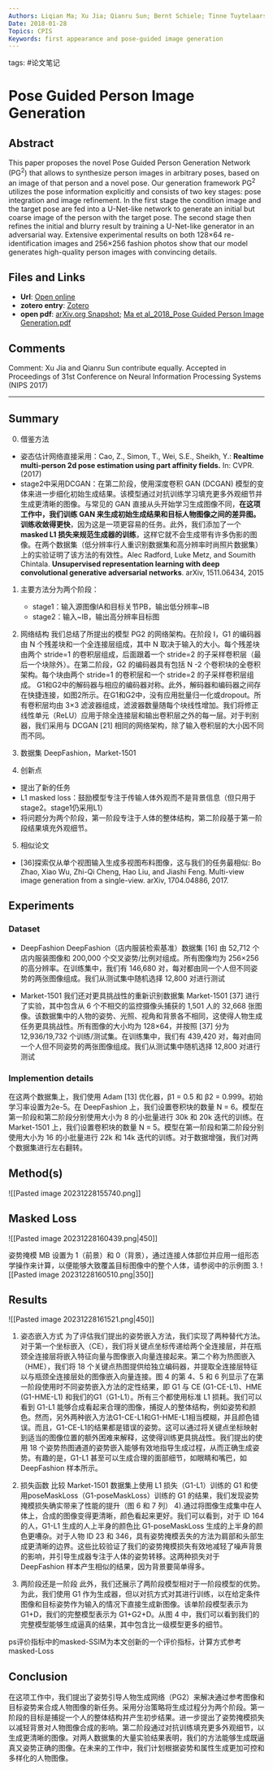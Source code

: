```yaml
---
Authors: Liqian Ma; Xu Jia; Qianru Sun; Bernt Schiele; Tinne Tuytelaars; Luc Van Gool
Date: 2018-01-28
Topics: CPIS
Keywords: first appearance and pose-guided image generation
---
```

tags: #论文笔记 

# Pose Guided Person Image Generation


## Abstract
This paper proposes the novel Pose Guided Person Generation Network (PG$^2$) that allows to synthesize person images in arbitrary poses, based on an image of that person and a novel pose. Our generation framework PG$^2$ utilizes the pose information explicitly and consists of two key stages: pose integration and image refinement. In the first stage the condition image and the target pose are fed into a U-Net-like network to generate an initial but coarse image of the person with the target pose. The second stage then refines the initial and blurry result by training a U-Net-like generator in an adversarial way. Extensive experimental results on both 128$\times$64 re-identification images and 256$\times$256 fashion photos show that our model generates high-quality person images with convincing details.

## Files and Links
- **Url**: [Open online](http://arxiv.org/abs/1705.09368)
- **zotero entry**: [Zotero](zotero://select/library/items/PKQZDRM5)
- **open pdf**: [arXiv.org Snapshot](zotero://open-pdf/library/items/59USN5LV); [Ma et al_2018_Pose Guided Person Image Generation.pdf](zotero://open-pdf/library/items/4QRL92YI)

## Comments
Comment: Xu Jia and Qianru Sun contribute equally. Accepted in Proceedings of 31st Conference on Neural Information Processing Systems (NIPS 2017)

---

## Summary
0. 借鉴方法
- 姿态估计网络直接采用：Cao, Z., Simon, T., Wei, S.E., Sheikh, Y.: **Realtime multi-person 2d pose estimation using part affinity fields.** In: CVPR. (2017)
- stage2中采用DCGAN：在第二阶段，使用深度卷积 GAN (DCGAN) 模型的变体来进一步细化初始生成结果。该模型通过对抗训练学习填充更多外观细节并生成更清晰的图像。与常见的 GAN 直接从头开始学习生成图像不同，**在这项工作中，我们训练 GAN 来生成初始生成结果和目标人物图像之间的差异图。训练收敛得更快**，因为这是一项更容易的任务。此外，我们添加了一个 **masked L1 损失来规范生成器的训练**，这样它就不会生成带有许多伪影的图像。在两个数据集（低分辨率行人重识别数据集和高分辨率时尚照片数据集）上的实验证明了该方法的有效性。Alec Radford, Luke Metz, and Soumith Chintala. **Unsupervised representation learning with deep convolutional generative adversarial networks**. arXiv, 1511.06434, 2015

1. 主要方法分为两个阶段：
   - stage1：输入源图像IA和目标关节PB，输出低分辨率~IB
   - stage2：输入~IB，输出高分辨率目标图
   
2. 网络结构
我们总结了所提出的模型 PG2 的网络架构。在阶段 I，G1 的编码器由 N 个残差块和一个全连接层组成，其中 N 取决于输入的大小。每个残差块由两个 stride=1 的卷积层组成，后面跟着一个 stride=2 的子采样卷积层（最后一个块除外）。在第二阶段，G2 的编码器具有包括 N -2 个卷积块的全卷积架构。每个块由两个 stride=1 的卷积层和一个 stride=2 的子采样卷积层组成。 G1和G2中的解码器与相应的编码器对称。此外，解码器和编码器之间存在快捷连接，如图2所示。在G1和G2中，没有应用批量归一化或dropout。所有卷积层均由 3×3 滤波器组成，滤波器数量随每个块线性增加。我们将修正线性单元（ReLU）应用于除全连接层和输出卷积层之外的每一层。对于判别器，我们采用与 DCGAN [21] 相同的网络架构，除了输入卷积层的大小因不同而不同。

3. 数据集
DeepFashion，Market-1501
 
4. 创新点
- 提出了新的任务
- L1 masked loss：鼓励模型专注于传输人体外观而不是背景信息（但只用于stage2。stage1仍采用L1）
- 将问题分为两个阶段，第一阶段专注于人体的整体结构，第二阶段基于第一阶段结果填充外观细节。

5. 相似论文
-  [36]探索仅从单个视图输入生成多视图布料图像，这与我们的任务最相似:  Bo Zhao, Xiao Wu, Zhi-Qi Cheng, Hao Liu, and Jiashi Feng. Multi-view image generation from a single-view. arXiv, 1704.04886, 2017.

## Experiments
### Dataset
- DeepFashion
DeepFashion（店内服装检索基准）数据集 [16] 由 52,712 个店内服装图像和 200,000 个交叉姿势/比例对组成。所有图像均为 256×256 的高分辨率。在训练集中，我们有 146,680 对，每对都由同一个人但不同姿势的两张图像组成。我们从测试集中随机选择 12,800 对进行测试

- Market-1501
我们还对更具挑战性的重新识别数据集 Market-1501 [37] 进行了实验，其中包含从 6 个不相交的监控摄像头捕获的 1,501 人的 32,668 张图像。该数据集中的人物的姿势、光照、视角和背景各不相同，这使得人物生成任务更具挑战性。所有图像的大小均为 128×64，并按照 [37] 分为 12,936/19,732 个训练/测试集。在训练集中，我们有 439,420 对，每对由同一个人但不同姿势的两张图像组成。我们从测试集中随机选择 12,800 对进行测试

### Implemention details
在这两个数据集上，我们使用 Adam [13] 优化器，β1 = 0.5 和 β2 = 0.999。初始学习率设置为2e-5。在 DeepFashion 上，我们设置卷积块的数量 N = 6。模型在第一阶段和第二阶段分别使用大小为 8 的小批量进行 30k 和 20k 迭代的训练。在 Market-1501 上，我们设置卷积块的数量 N = 5。模型在第一阶段和第二阶段分别使用大小为 16 的小批量进行 22k 和 14k 迭代的训练。对于数据增强，我们对两个数据集进行左右翻转。


## Method(s)
![[Pasted image 20231228155740.png]]

## Masked Loss
![[Pasted image 20231228160439.png|450]]

姿势掩模 MB 设置为 1（前景）和 0（背景），通过连接人体部位并应用一组形态学操作来计算，以便能够大致覆盖目标图像中的整个人体，请参阅中的示例图 3.
![[Pasted image 20231228160510.png|350]]
## Results
![[Pasted image 20231228161521.png|450]]

1. 姿态嵌入方式
为了评估我们提出的姿势嵌入方法，我们实现了两种替代方法。对于第一个坐标嵌入（CE），我们将关键点坐标传递给两个全连接层，并在瓶颈全连接层将嵌入特征向量与图像嵌入向量连接起来。第二个称为热图嵌入（HME），我们将 18 个关键点热图提供给独立编码器，并提取全连接层特征以与瓶颈全连接层处的图像嵌入向量连接。图 4 的第 4、5 和 6 列显示了在第一阶段使用时不同姿势嵌入方法的定性结果，即 G1 与 CE (G1-CE-L1)、HME (G1-HME-L1) 和我们的G1（G1-L1）。所有三个都使用标准 L1 损耗。我们可以看到 G1-L1 能够合成看起来合理的图像，捕捉人的整体结构，例如姿势和颜色。然而，另外两种嵌入方法G1-CE-L1和G1-HME-L1相当模糊，并且颜色错误。而且，G1-CE-L1的结果都是错误的姿势。这可以通过将关键点坐标映射到适当的图像位置的额外困难来解释，这使得训练更具挑战性。我们提出的使用 18 个姿势热图通道的姿势嵌入能够有效地指导生成过程，从而正确生成姿势。有趣的是，G1-L1 甚至可以生成合理的面部细节，如眼睛和嘴巴，如 DeepFashion 样本所示。

2. 损失函数
比较 Market-1501 数据集上使用 L1 损失（G1-L1）训练的 G1 和使用poseMaskLoss（G1-poseMaskLoss）训练的 G1 的结果，我们发现姿势掩模损失确实带来了性能的提升（图 6 和 7 列） 4).通过将图像生成集中在人体上，合成的图像变得更清晰，颜色看起来更好。我们可以看到，对于 ID 164 的人，G1-L1 生成的人上半身的颜色比 G1-poseMaskLoss 生成的上半身的颜色更嘈杂。对于人物 ID 23 和 346，具有姿势掩模丢失的方法为肩部和头部生成更清晰的边界。这些比较验证了我们的姿势掩模损失有效地减轻了噪声背景的影响，并引导生成器专注于人体的姿势转移。这两种损失对于 DeepFashion 样本产生相似的结果，因为背景要简单得多。

3. 两阶段还是一阶段
此外，我们还展示了两阶段模型相对于一阶段模型的优势。为此，我们使用 G1 作为生成器，但以对抗方式对其进行训练，以在给定条件图像和目标姿势作为输入的情况下直接生成新图像。该单阶段模型表示为 G1+D，我们的完整模型表示为 G1+G2+D。从图 4 中，我们可以看到我们的完整模型能够生成逼真的结果，其中包含比一级模型更多的细节。

ps评价指标中的masked-SSIM为本文创新的一个评价指标，计算方式参考masked-Loss

## Conclusion
在这项工作中，我们提出了姿势引导人物生成网络（PG2）来解决通过参考图像和目标姿势来合成人物图像的新任务。采用分治策略将生成过程分为两个阶段。第一阶段的目标是捕捉一个人的整体结构并产生初步结果。进一步提出了姿势掩模损失以减轻背景对人物图像合成的影响。第二阶段通过对抗训练填充更多外观细节，以生成更清晰的图像。对两人数据集的大量实验结果表明，我们的方法能够生成既逼真又姿势正确的图像。在未来的工作中，我们计划根据姿势和属性生成更加可控和多样化的人物图像。

